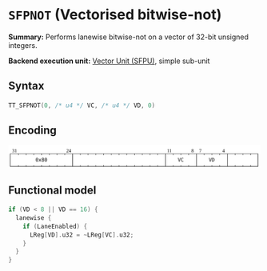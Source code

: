 # `SFPNOT` (Vectorised bitwise-not)

**Summary:** Performs lanewise bitwise-not on a vector of 32-bit unsigned integers.

**Backend execution unit:** [Vector Unit (SFPU)](VectorUnit.md), simple sub-unit

## Syntax

```c
TT_SFPNOT(0, /* u4 */ VC, /* u4 */ VD, 0)
```

## Encoding

![](../../../Diagrams/Out/Bits32_SFPNOT.svg)

## Functional model

```c
if (VD < 8 || VD == 16) {
  lanewise {
    if (LaneEnabled) {
      LReg[VD].u32 = ~LReg[VC].u32;
    }
  }
}
```
